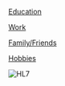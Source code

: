 



<a href="https://lorenc-cici.github.io/education.html"> Education </a>

<a href="https://lorenc-cici.github.io/education.html"> Work </a>

<a href="https://lorenc-cici.github.io/education.html"> Family/Friends </a>

<a href="https://lorenc-cici.github.io/education.html"> Hobbies </a>





 <img src="https://i0.wp.com/www.codeinnovationsblog.com/wp-content/uploads/2016/06/HL7_interface_development-1-1.png?resize=560%2C525" alt=" HL7 "> 


